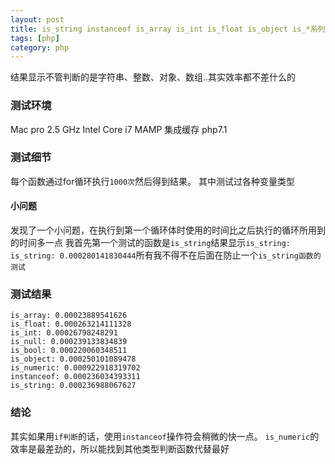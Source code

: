 ```yaml
---
layout: post
title: is_string instanceof is_array is_int is_float is_object is_*系列函数的效率
tags: [php]
category: php
---
```

结果显示不管判断的是字符串、整数、对象、数组..其实效率都不差什么的


### 测试环境
Mac pro 2.5 GHz Intel Core i7
MAMP 集成缓存 php7.1

### 测试细节
每个函数通过for循环执行`1000次`然后得到结果。
其中测试过各种变量类型
#### 小问题
发现了一个小问题，在执行到第一个循环体时使用的时间比之后执行的循环所用到的时间多一点
我首先第一个测试的函数是`is_string`结果显示`is_string: is_string: 0.000280141830444`所有我不得不在后面在防止一个`is_string函数的测试`
### 测试结果
```
is_array: 0.00023889541626
is_float: 0.000263214111328
is_int: 0.00026798248291
is_null: 0.000239133834839
is_bool: 0.000220060348511
is_object: 0.000250101089478
is_numeric: 0.000922918319702
instanceof: 0.000236034393311
is_string: 0.000236988067627
```
### 结论
其实如果用`if判断`的话，使用`instanceof`操作符会稍微的快一点。
`is_numeric`的效率是最差劲的，所以能找到其他类型判断函数代替最好